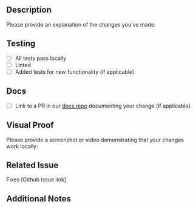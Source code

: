 ## Description

Please provide an explanation of the changes you've made:

<!-- Describe what this PR does and why -->

## Testing

- [ ] All tests pass locally
- [ ] Linted
- [ ] Added tests for new functionality (if applicable)

## Docs

- [ ] Link to a PR in our [docs repo](https://github.com/onkernel/docs) documenting your change (if applicable)

## Visual Proof

Please provide a screenshot or video demonstrating that your changes work locally:

<!-- Drag and drop your screenshot/video here or use the following format: -->
<!-- ![Screenshot description](image-url) -->

## Related Issue

Fixes [Github issue link]

<!-- Replace with actual issue link, e.g., Fixes https://github.com/username/repo/issues/123 -->

## Additional Notes

<!-- Any additional context, concerns, or notes for reviewers -->
